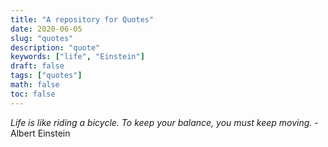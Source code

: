 ```yaml
---
title: "A repository for Quotes"
date: 2020-06-05
slug: "quotes"
description: "quote"
keywords: ["life", "Einstein"]
draft: false
tags: ["quotes"]
math: false
toc: false
---
```


*Life is like riding a bicycle. To keep your balance, you must keep moving.* - Albert Einstein